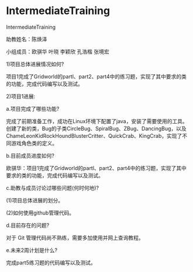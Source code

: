 # IntermediateTraining
IntermediateTraining

助教姓名：陈焕泽    

小组成员：欧骐华 叶晓 李颖欣 孔浩楷 张境宏

1)项目总体进展情况如何?

项目1完成了Gridworld的partl、part2、part4中的练习题，实现了其中要求的类的功能，完成代码编写以及测试。

2)项目1进展:

a.项目完成了哪些功能?

完成了前期准备工作，成功在Linux环境下配置了java，安装了需要使用的工具。创建了新的类，Bug的子类CircleBug、SpiralBug、ZBug、DancingBug，以及 ChameLeonKidRockHoundBlusterCritter、QuickCrab、KingCrab，实现了不同游戏角色类的定义。

b.目前成员进度如何?

欧骐华：项目1完成了Gridworld的partl、part2、part4中的练习题，实现了其中要求的类的功能，完成代码编写以及测试。

c.助教与成员讨论过哪些问题(何时何地)?

(1)项目总体进展的划分。

(2)如何使用github管理代码。

d.目前存在的问题?

对于 Git 管理代码尚不熟练，需要多加使用并网上查询教程。

e.未来2周计划是什么?

完成part5练习题的代码编写以及测试。
